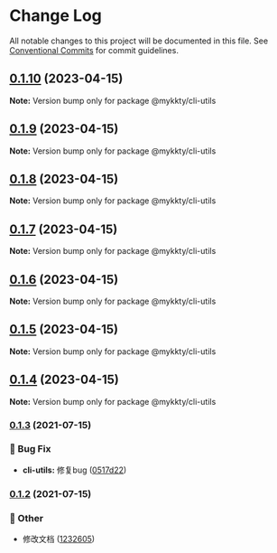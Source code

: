 # Change Log

All notable changes to this project will be documented in this file.
See [Conventional Commits](https://conventionalcommits.org) for commit guidelines.

## [0.1.10](https://github.com/willson-wang/lerna-demo/compare/@mykkty/cli-utils@0.1.9...@mykkty/cli-utils@0.1.10) (2023-04-15)

**Note:** Version bump only for package @mykkty/cli-utils





## [0.1.9](https://github.com/willson-wang/lerna-demo/compare/@mykkty/cli-utils@0.1.8...@mykkty/cli-utils@0.1.9) (2023-04-15)

**Note:** Version bump only for package @mykkty/cli-utils





## [0.1.8](https://github.com/willson-wang/lerna-demo/compare/@mykkty/cli-utils@0.1.7...@mykkty/cli-utils@0.1.8) (2023-04-15)

**Note:** Version bump only for package @mykkty/cli-utils





## [0.1.7](https://github.com/willson-wang/lerna-demo/compare/@mykkty/cli-utils@0.1.6...@mykkty/cli-utils@0.1.7) (2023-04-15)

**Note:** Version bump only for package @mykkty/cli-utils





## [0.1.6](https://github.com/willson-wang/lerna-demo/compare/@mykkty/cli-utils@0.1.5...@mykkty/cli-utils@0.1.6) (2023-04-15)

**Note:** Version bump only for package @mykkty/cli-utils





## [0.1.5](https://github.com/willson-wang/lerna-demo/compare/@mykkty/cli-utils@0.1.4...@mykkty/cli-utils@0.1.5) (2023-04-15)

**Note:** Version bump only for package @mykkty/cli-utils





## [0.1.4](https://github.com/willson-wang/lerna-demo/compare/@mykkty/cli-utils@0.1.3...@mykkty/cli-utils@0.1.4) (2023-04-15)

**Note:** Version bump only for package @mykkty/cli-utils





### [0.1.3](https://github.com/willson-wang/lerna-demo/compare/@mykkty/cli-utils@0.1.2...@mykkty/cli-utils@0.1.3) (2021-07-15)


### :bug: Bug Fix

* **cli-utils:** 修复bug ([0517d22](https://github.com/willson-wang/lerna-demo/commit/0517d22faf729aa0964146ddbdd6619303ee0863))



### [0.1.2](https://github.com/willson-wang/lerna-demo/compare/@mykkty/cli-utils@0.1.1...@mykkty/cli-utils@0.1.2) (2021-07-15)


### :mega: Other

* 修改文档 ([1232605](https://github.com/willson-wang/lerna-demo/commit/12326054a55f9871e05b687c901241b4a65a0d24))
